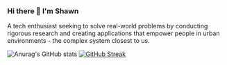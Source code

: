 ### Hi there 👋 I'm Shawn
A tech enthusiast seeking to solve real-world problems by conducting rigorous research and creating applications that empower people in urban environments - the complex system closest to us.

![Anurag's GitHub stats](https://github-readme-stats.vercel.app/api?username=CaptainCCCP&show_icons=true&theme=transparent)
[![GitHub Streak](https://github-readme-streak-stats.herokuapp.com/?user=shawnguo327)](https://git.io/streak-stats)

